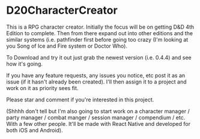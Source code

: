 # D20CharacterCreator

This is a RPG character creator. Initially the focus will be on getting D&D 4th Edition to complete. Then from there expand out into other editions and the similar systems (i.e. pathfinder first before going too crazy (I'm looking at you Song of Ice and Fire system or Doctor Who).

To Download and try it out just grab the newest version (i.e. 0.4.4) and see how it's going.

If you have any feature requests, any issues you notice, etc post it as an issue (if it hasn't already been created). I'll then assign it to a project and work on it as priority sees fit.

Please star and comment if you're interested in this project.


(Shhhh don't tell but I'm also going to start work on a character manager / party manager / combat manger / session manager / compendium / etc. With a few other people. It'll be made with React Native and developed for both iOS and Android).
